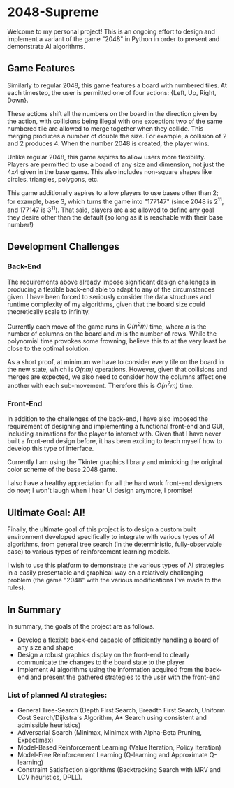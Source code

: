 # 2048-Supreme

Welcome to my personal project! This is an ongoing effort to design and implement a variant of the game "2048" in Python in order to present and demonstrate AI algorithms.

## Game Features

Similarly to regular 2048, this game features a board with numbered tiles. At each timestep, the user is permitted one of four actions: {Left, Up, Right, Down}. 

These actions shift all the numbers on the board in the direction given by the action, with collisions being illegal with one exception: two of the same numbered tile are allowed to merge together when they collide. This merging produces a number of double the size. For example, a collision of 2 and 2 produces 4. When the number 2048 is created, the player wins. 

Unlike regular 2048, this game aspires to allow users more flexibility. Players are permitted to use a board of any size and dimension, not just the 4x4 given in the base game. This also includes non-square shapes like circles, triangles, polygons, etc. 

This game additionally aspires to allow players to use bases other than 2; for example, base 3, which turns the game into "177147" (since 2048 is 2<sup>11</sup>, and 177147 is 3<sup>11</sup>). That said, players are also allowed to define any goal they desire other than the default (so long as it is reachable with their base number!)

## Development Challenges

### Back-End
The requirements above already impose significant design challenges in producing a flexible back-end able to adapt to any of the circumstances given. I have been forced to seriously consider the data structures and runtime complexity of my algorithms, given that the board size could theoretically scale to infinity. 

Currently each move of the game runs in *O(n<sup>2</sup>m)* time, where *n* is the number of columns on the board and *m* is the number of rows. While the polynomial time provokes some frowning, believe this to at the very least be close to the optimal solution. 

As a short proof, at minimum we have to consider every tile on the board in the new state, which is *O(nm)* operations. However, given that collisions and merges are expected, we also need to consider how the columns affect one another with each sub-movement. Therefore this is *O(n<sup>2</sup>m)* time. 

### Front-End
In addition to the challenges of the back-end, I have also imposed the requirement of designing and implementing a functional front-end and GUI, including animations for the player to interact with. Given that I have never built a front-end design before, it has been exciting to teach myself how to develop this type of interface. 

Currently I am using the Tkinter graphics library and mimicking the original color scheme of the base 2048 game. 

I also have a healthy appreciation for all the hard work front-end designers do now; I won't laugh when I hear UI design anymore, I promise!

## Ultimate Goal: AI!
Finally, the ultimate goal of this project is to design a custom built environment developed specifically to integrate with various types of AI algorithms, from general tree search (in the deterministic, fully-observable case) to various types of reinforcement learning models. 

I wish to use this platform to demonstrate the various types of AI strategies in a easily presentable and graphical way on a relatively challenging problem (the game "2048" with the various modifications I've made to the rules). 

## In Summary
In summary, the goals of the project are as follows.
- Develop a flexible back-end capable of efficiently handling a board of any size and shape
- Design a robust graphics display on the front-end to clearly communicate the changes to the board state to the player
- Implement AI algorithms using the information acquired from the back-end and present the gathered strategies to the user with the front-end

### List of planned AI strategies: 
- General Tree-Search (Depth First Search, Breadth First Search, Uniform Cost Search/Dijkstra's Algorithm, A* Search using consistent and admissible heuristics)
- Adversarial Search (Minimax, Minimax with Alpha-Beta Pruning, Expectimax)
- Model-Based Reinforcement Learning (Value Iteration, Policy Iteration)
- Model-Free Reinforcement Learning (Q-learning and Approximate Q-learning)
- Constraint Satisfaction algorithms (Backtracking Search with MRV and LCV heuristics, DPLL).
